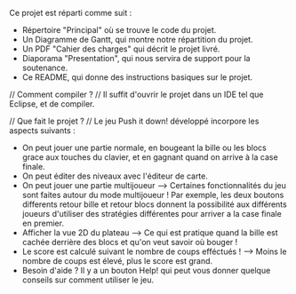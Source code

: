 ﻿Ce projet est réparti comme suit : 

- Répertoire "Principal" où se trouve le code du projet.
- Un Diagramme de Gantt, qui montre notre répartition du projet.
- Un PDF "Cahier des charges" qui décrit le projet livré.
- Diaporama "Presentation", qui nous servira de support pour la soutenance.
- Ce README, qui donne des instructions basiques sur le projet.


// Comment compiler ? //
Il suffit d'ouvrir le projet dans un IDE tel que Eclipse, et de compiler.

// Que fait le projet ? //
Le jeu Push it down! développé incorpore les aspects suivants :
* On peut jouer une partie normale, en bougeant la bille ou les blocs grace aux touches du clavier, et en gagnant quand on arrive à la case finale.
* On peut éditer des niveaux avec l'éditeur de carte.
* On peut jouer une partie multijoueur --> Certaines fonctionnalités du jeu sont faites autour du mode multijoueur ! Par exemple, les deux boutons differents retour bille et retour blocs donnent la possibilité aux différents joueurs d'utiliser des stratégies différentes pour arriver a la case finale en premier.
* Afficher la vue 2D du plateau --> Ce qui est pratique quand la bille est cachée derrière des blocs et qu'on veut savoir où bouger !
* Le score est calculé suivant le nombre de coups efféctués ! --> Moins le nombre de coups est élevé, plus le score est grand.
* Besoin d'aide ? Il y a un bouton Help! qui peut vous donner quelque conseils sur comment utiliser le jeu.



